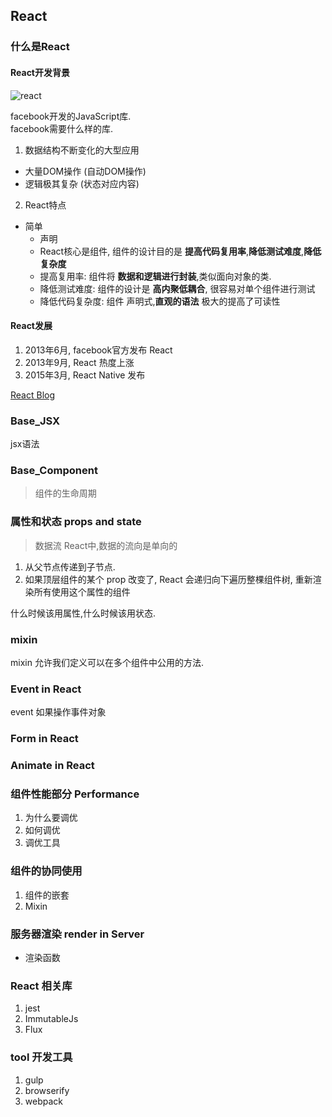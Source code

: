 ## React

### 什么是React

#### React开发背景

![react](https://facebook.github.io/react/img/logo.svg)

facebook开发的JavaScript库.  
facebook需要什么样的库.  

1. 数据结构不断变化的大型应用
  - 大量DOM操作 (自动DOM操作)
  - 逻辑极其复杂 (状态对应内容)
2. React特点
  - 简单  
	- 声明  
	- React核心是组件, 组件的设计目的是 **提高代码复用率**,**降低测试难度**,**降低复杂度**
	- 提高复用率: 组件将 **数据和逻辑进行封装**,类似面向对象的类.
	- 降低测试难度: 组件的设计是 **高内聚低耦合**, 很容易对单个组件进行测试
	- 降低代码复杂度: 组件 声明式,**直观的语法** 极大的提高了可读性

#### React发展

1. 2013年6月, facebook官方发布 React  
2. 2013年9月, React 热度上涨  
3. 2015年3月, React Native 发布  

[React Blog](https://facebook.github.io/react/blog/all.html)

### Base_JSX

jsx语法

### Base_Component

> 组件的生命周期

### 属性和状态 props and state

> 数据流
  React中,数据的流向是单向的
  1. 从父节点传递到子节点.  
  2. 如果顶层组件的某个 prop 改变了, React 会递归向下遍历整棵组件树, 重新渲染所有使用这个属性的组件

什么时候该用属性,什么时候该用状态.

### mixin

mixin 允许我们定义可以在多个组件中公用的方法.

### Event in React

event 如果操作事件对象

### Form in React

### Animate in React


### 组件性能部分 Performance
1. 为什么要调优
2. 如何调优
3. 调优工具

### 组件的协同使用

1. 组件的嵌套
2. Mixin

### 服务器渲染 render in Server

- 渲染函数



### React 相关库

1. jest
2. ImmutableJs
3. Flux

### tool 开发工具

1. gulp
2. browserify
3. webpack
